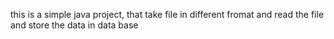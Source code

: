 this is a simple java project, that take file in different fromat and read the file and store the data in data base
